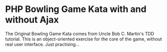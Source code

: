 PHP Bowling Game Kata with and without Ajax
===========================================

The Original Bowling Game Kata comes from Uncle Bob C. Martin's TDD tutorial.
This is an object-oriented exercise for the core of the game, without real user interface.
Just practising...
